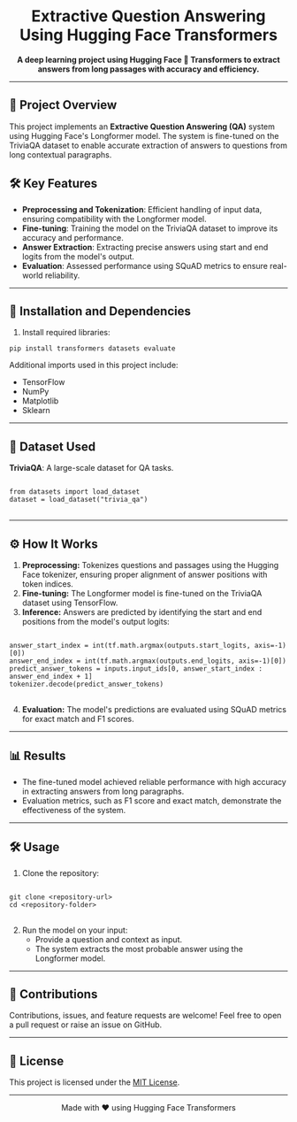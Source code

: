 <h1 align="center">Extractive Question Answering Using Hugging Face Transformers</h1>

<p align="center">
  <strong>A deep learning project using Hugging Face 🤗 Transformers to extract answers from long passages with accuracy and efficiency.</strong>
</p>

<hr>

<h2>🚀 Project Overview</h2>
<p>
  This project implements an <strong>Extractive Question Answering (QA)</strong> system using Hugging Face's Longformer model. The system is fine-tuned on the TriviaQA dataset to enable accurate extraction of answers to questions from long contextual paragraphs.
</p>

<h2>🛠️ Key Features</h2>
<ul>
  <li><strong>Preprocessing and Tokenization</strong>: Efficient handling of input data, ensuring compatibility with the Longformer model.</li>
  <li><strong>Fine-tuning</strong>: Training the model on the TriviaQA dataset to improve its accuracy and performance.</li>
  <li><strong>Answer Extraction</strong>: Extracting precise answers using start and end logits from the model's output.</li>
  <li><strong>Evaluation</strong>: Assessed performance using SQuAD metrics to ensure real-world reliability.</li>
</ul>

<hr>

<h2>🧩 Installation and Dependencies</h2>
<ol>
  <li>Install required libraries:</li>
</ol>

<pre>
<code>pip install transformers datasets evaluate</code>
</pre>

<p>Additional imports used in this project include:</p>
<ul>
  <li>TensorFlow</li>
  <li>NumPy</li>
  <li>Matplotlib</li>
  <li>Sklearn</li>
</ul>

<hr>

<h2>📂 Dataset Used</h2>
<p><strong>TriviaQA</strong>: A large-scale dataset for QA tasks.</p>
<pre>
<code>
from datasets import load_dataset
dataset = load_dataset("trivia_qa")
</code>
</pre>

<hr>

<h2>⚙️ How It Works</h2>
<ol>
  <li><strong>Preprocessing:</strong> Tokenizes questions and passages using the Hugging Face tokenizer, ensuring proper alignment of answer positions with token indices.</li>
  <li><strong>Fine-tuning:</strong> The Longformer model is fine-tuned on the TriviaQA dataset using TensorFlow.</li>
  <li><strong>Inference:</strong> Answers are predicted by identifying the start and end positions from the model's output logits:</li>
</ol>

<pre>
<code>
answer_start_index = int(tf.math.argmax(outputs.start_logits, axis=-1)[0])
answer_end_index = int(tf.math.argmax(outputs.end_logits, axis=-1)[0])
predict_answer_tokens = inputs.input_ids[0, answer_start_index : answer_end_index + 1]
tokenizer.decode(predict_answer_tokens)
</code>
</pre>

<ol start="4">
  <li><strong>Evaluation:</strong> The model's predictions are evaluated using SQuAD metrics for exact match and F1 scores.</li>
</ol>

<hr>

<h2>📊 Results</h2>
<ul>
  <li>The fine-tuned model achieved reliable performance with high accuracy in extracting answers from long paragraphs.</li>
  <li>Evaluation metrics, such as F1 score and exact match, demonstrate the effectiveness of the system.</li>
</ul>

<hr>

<h2>🛠️ Usage</h2>
<ol>
  <li>Clone the repository:</li>
</ol>

<pre>
<code>
git clone &lt;repository-url&gt;
cd &lt;repository-folder&gt;
</code>
</pre>

<ol start="2">
  <li>Run the model on your input:
    <ul>
      <li>Provide a question and context as input.</li>
      <li>The system extracts the most probable answer using the Longformer model.</li>
    </ul>
  </li>
</ol>

<hr>

<h2>🤝 Contributions</h2>
<p>
  Contributions, issues, and feature requests are welcome! Feel free to open a pull request or raise an issue on GitHub.
</p>

<hr>

<h2>📜 License</h2>
<p>
  This project is licensed under the <a href="LICENSE">MIT License</a>.
</p>

<hr>

<p align="center">
  Made with ❤️ using Hugging Face Transformers
</p>
